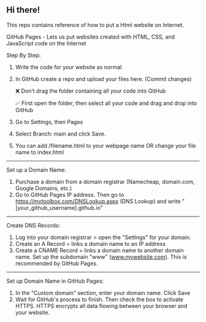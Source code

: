 <h2>Hi there!</h2>
This repo contains reference of how to put a Html website on Internet.

GitHub Pages - Lets us put websites created with HTML, CSS, and JavaScript code on the Internet

Step By Step:
1. Write the code for your website as normal
2. In GitHub create a repo and upload your files here. (Commit changes)
   
   ❌ Don't drag the folder containing all your code into GitHub
   
   ✅ First open the folder, then select all your code and drag and drop into GitHub
4. Go to Settings, then Pages
5. Select Branch: main and click Save.
6. You can add /filename.html to your webpage name OR change your file name to index.html
<hr>

Set up a Domain Name:

1. Purchase a domain from a domain registrar (Namecheap, domain.com, Google Domains, etc.)
2. Go to GitHub Pages IP address. Then go to https://mxtoolbox.com/DNSLookup.aspx (DNS Lookup) and write "[your_github_username].github.io"
<hr>

Create DNS Records:
1. Log into your domain registrar > open the "Settings" for your domain.
2. Create an A Record = links a domain name to an IP address
3. Create a CNAME Record = links a domain name to another domain name. Set up the subdomain "www" (www.mywebsite.com). This is recommended by GitHub Pages.
<hr>

Set up Domain Name in GitHub Pages:
1. In the "Custom domain" section, enter your domain name. Click Save
2. Wait for GitHub's process to finish. Then check the box to activate HTTPS. HTTPS encrypts all data flowing between your browser and your website.
